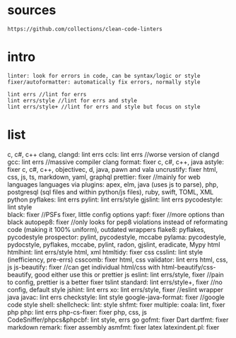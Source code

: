 # sources
    https://github.com/collections/clean-code-linters
# intro
    linter: look for errors in code, can be syntax/logic or style
    fixer/autoformatter: automatically fix errors, normally style

    lint errs //lint for errs
    lint errs/style //lint for errs and style
    lint errs/style+ //lint for errs and style but focus on style
# list
c, c#, c++
    clang, clangd: lint errs
    ccls: lint errs //worse version of clangd
    gcc: lint errs //massive compiler
    clang format: fixer
c, c#, c++, java
    astyle: fixer
c, c#, c++, objectivec, d, java, pawn and vala
    uncrustify: fixer
html, css, js, ts, markdown, yaml, graphql
    prettier: fixer //mainly for web languages
        languages via plugins: apex, elm, java (uses js to parse), php, postgresql (sql files and within python/js files), ruby, swift, TOML, XML
python 
    pyflakes: lint errs
    pylint: lint errs/style 
    gjslint: lint errs
    pycodestyle: lint style        
    black: fixer //PSFs fixer, little config options
    yapf: fixer //more options than black
    autopep8: fixer //only looks for pep8 violations instead of reformating code (making it 100% uniform), outdated
    wrappers
        flake8: pyflakes, pycodestyle 
        prospector: pylint, pycodestyle, mccabe
        pylama:
            pycodestyle, pydocstyle, pyflakes, mccabe, 
            pylint, radon, gjslint, eradicate, Mypy 
html
    htmlhint: lint errs/style
html, xml
    htmltidy: fixer
css
    csslint: lint style (inefficiency, pre-errs)
    csscomb: fixer
html, css
    validator: lint errs
html, css, js
    js-beautify: fixer //can get individual html/css with html-beautify/css-beautify, good either use this or prettier
js
    eslint: lint errs/style, fixer //pain to config, prettier is a better fixer
    tslint 
    standard: lint errs/style+, fixer //no config, default style
    jshint: lint errs
    xo: lint errs/style, fixer //eslint wrapper
java
    javac: lint errs
    checkstyle: lint style
    google-java-format: fixer //google code style
shell:
    shellcheck: lint: style
    shfmt: fixer
multiple:
    coala: lint, fixer
php
    php: lint errs
    php-cs-fixer: fixer
php, css, js
    CodeSniffer/phpcs&phpcbf: lint style, errs
go
    gofmt: fixer
Dart
    dartfmt: fixer
markdown
    remark: fixer
assembly
    asmfmt: fixer
latex
    latexindent.pl: fixer
